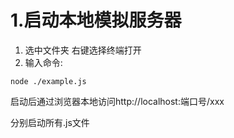 # 1.启动本地模拟服务器

1. 选中文件夹  右键选择终端打开  
2. 输入命令:

```
node ./example.js
```

启动后通过浏览器本地访问http://localhost:端口号/xxx

分别启动所有.js文件

